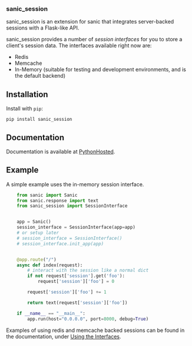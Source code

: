 ### sanic_session

sanic_session is an extension for sanic that integrates server-backed sessions with a Flask-like API.

sanic_session provides a number of *session interfaces* for you to store a client's session data. The interfaces available right now are:

* Redis
* Memcache
* In-Memory (suitable for testing and development environments, and is the default backend)

## Installation

Install with `pip`:

`pip install sanic_session`

## Documentation

Documentation is available at [PythonHosted](https://pythonhosted.org/sanic_session/).

## Example

A simple example uses the in-memory session interface.


```python
    from sanic import Sanic
    from sanic.response import text
    from sanic_session import SessionInterface


    app = Sanic()
    session_interface = SessionInterface(app=app)
    # or setup later
    # session_interface = SessionInterface()
    # session_interface.init_app(app)


    @app.route("/")
    async def index(request):
        # interact with the session like a normal dict
        if not request['session'].get('foo'):
            request['session']['foo'] = 0

        request['session']['foo'] += 1

        return text(request['session']['foo'])

    if __name__ == "__main__":
        app.run(host="0.0.0.0", port=8000, debug=True)
```

Examples of using redis and memcache backed sessions can be found in the documentation, under [Using the Interfaces](https://pythonhosted.org/sanic_session/using_the_interfaces.html).
